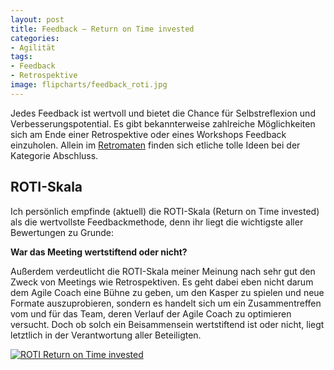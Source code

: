 ```yaml
---
layout: post
title: Feedback – Return on Time invested
categories:
- Agilität
tags:
- Feedback
- Retrospektive
image: flipcharts/feedback_roti.jpg
---
```


Jedes Feedback ist wertvoll und bietet die Chance für Selbstreflexion und
Verbesserungspotential. Es gibt bekannterweise zahlreiche Möglichkeiten sich am
Ende einer Retrospektive oder eines Workshops Feedback einzuholen. Allein im
[Retromaten](https://retromat.org) finden sich etliche tolle Ideen bei der
Kategorie Abschluss.

## ROTI-Skala

Ich persönlich empfinde (aktuell) die ROTI-Skala (Return on Time invested) als
die wertvollste Feedbackmethode, denn ihr liegt die wichtigste aller Bewertungen
zu Grunde:

**War das Meeting wertstiftend oder nicht?**

Außerdem verdeutlicht die ROTI-Skala meiner Meinung nach sehr gut den Zweck von
Meetings wie Retrospektiven. Es geht dabei eben nicht darum dem Agile Coach eine
Bühne zu geben, um den Kasper zu spielen und neue Formate auszuprobieren,
sondern es handelt sich um ein Zusammentreffen vom und für das Team, deren
Verlauf der Agile Coach zu optimieren versucht. Doch ob solch ein Beisammensein
wertstiftend ist oder nicht, liegt letztlich in der Verantwortung aller
Beteiligten.

[![ROTI Return on Time invested]({{site.baseurl}}/assets/img/posts/flipcharts/feedback_roti.jpg)]({{site.baseurl}}/assets/img/posts/flipcharts/feedback_roti.jpg)
